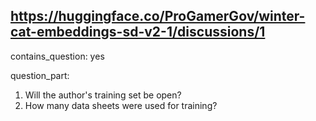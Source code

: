 ## https://huggingface.co/ProGamerGov/winter-cat-embeddings-sd-v2-1/discussions/1

contains_question: yes

question_part: 
1. Will the author's training set be open?
2. How many data sheets were used for training?
